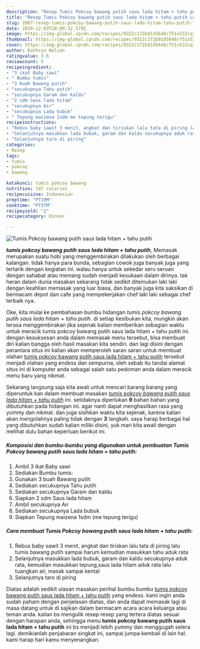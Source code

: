 ```yaml
---
description: "Resep Tumis Pokcoy bawang putih saus lada hitam + tahu putih Lezat"
title: "Resep Tumis Pokcoy bawang putih saus lada hitam + tahu putih Lezat"
slug: 2007-resep-tumis-pokcoy-bawang-putih-saus-lada-hitam-tahu-putih-lezat
date: 2020-12-03T20:09:32.579Z
image: https://img-global.cpcdn.com/recipes/9322c172b91d5648/751x532cq70/tumis-pokcoy-bawang-putih-saus-lada-hitam-tahu-putih-foto-resep-utama.jpg
thumbnail: https://img-global.cpcdn.com/recipes/9322c172b91d5648/751x532cq70/tumis-pokcoy-bawang-putih-saus-lada-hitam-tahu-putih-foto-resep-utama.jpg
cover: https://img-global.cpcdn.com/recipes/9322c172b91d5648/751x532cq70/tumis-pokcoy-bawang-putih-saus-lada-hitam-tahu-putih-foto-resep-utama.jpg
author: Kathryn Nelson
ratingvalue: 3.6
reviewcount: 5
recipeingredient:
- "3 ikat Baby sawi"
- " Bumbu tumis"
- "3 buah Bawang putih"
- "secukupnya Tahu putih"
- "secukupnya Garam dan kaldu"
- "2 sdm Saus lada hitam"
- "secukupnya Air"
- "secukupnya Lada bubuk"
- " Tepung maizena 1sdm me tepung terigu"
recipeinstructions:
- "Rebus baby sawit 3 menit, angkat dan tiriskan lalu tata di piring lalu tumis bawang putih sampai harum kemudian masukkan tahu aduk rata"
- "Selanjutnya masukkan lada bubuk, garam dan kaldu secukupnya aduk rata, kemudian masukkan tepung,saus lada hitam aduk rata lalu tuangkan air, masak sampai kental"
- "Selanjutnya taro di piring"
categories:
- Resep
tags:
- tumis
- pokcoy
- bawang

katakunci: tumis pokcoy bawang 
nutrition: 147 calories
recipecuisine: Indonesian
preptime: "PT19M"
cooktime: "PT37M"
recipeyield: "2"
recipecategory: Dinner

---
```



![Tumis Pokcoy bawang putih saus lada hitam + tahu putih](https://img-global.cpcdn.com/recipes/9322c172b91d5648/751x532cq70/tumis-pokcoy-bawang-putih-saus-lada-hitam-tahu-putih-foto-resep-utama.jpg)

<b><i>tumis pokcoy bawang putih saus lada hitam + tahu putih</i></b>, Memasak merupakan suatu hobi yang menggembirakan dilakukan oleh berbagai kalangan. tidak hanya para bunda, sebagian cowok juga banyak juga yang tertarik dengan kegiatan ini. walau hanya untuk sekedar seru seruan dengan sahabat atau memang sudah menjadi kesukaan dalam dirinya. tak heran dalam dunia masakan sekarang tidak sedikit ditemukan laki laki dengan keahlian memasak yang luar biasa, dan banyak juga kita saksikan di bermacam depot dan cafe yang mempekerjakan chef laki laki sebagai chef terbaik nya.

Oke, kita mulai ke pembahasan bumbu hidangan <i>tumis pokcoy bawang putih saus lada hitam + tahu putih</i>. di setiap kesibukan kita, mungkin akan terasa menggembirakan jika sejenak kalian memberikan sebagian waktu untuk meracik tumis pokcoy bawang putih saus lada hitam + tahu putih ini. dengan kesuksesan anda dalam memasak menu tersebut, bisa membuat diri kalian bangga oleh hasil masakan kita sendiri. dan lagi disini dengan perantara situs ini kalian akan memperoleh saran saran untuk membuat olahan <u>tumis pokcoy bawang putih saus lada hitam + tahu putih</u> tersebut menjadi olahan yang endess dan sempurna, oleh sebab itu tandai alamat situs ini di komputer anda sebagai salah satu pedoman anda dalam meracik menu baru yang nikmat.




Sekarang langsung saja kita awali untuk mencari barang barang yang diperuntuk kan dalam membuat masakan <u><i>tumis pokcoy bawang putih saus lada hitam + tahu putih</i></u> ini. setidaknya diperlukan <b>9</b> bahan bahan yang dibutuhkan pada hidangan ini. agar nanti dapat menghasilkan rasa yang yummy dan nikmat. dan juga sisihkan waktu kita sejenak, karena kalian akan mengolahnya paling tidak dengan <b>3</b> langkah. saya harap berbagai hal yang dibutuhkan sudah kalian miliki disini, yuk mari kita awali dengan melihat dulu bahan keperluan berikut ini.

<!--inarticleads1-->

##### Komposisi dan bumbu-bumbu yang digunakan untuk pembuatan Tumis Pokcoy bawang putih saus lada hitam + tahu putih:

1. Ambil 3 ikat Baby sawi
1. Sediakan  Bumbu tumis:
1. Gunakan 3 buah Bawang putih
1. Sediakan secukupnya Tahu putih
1. Sediakan secukupnya Garam dan kaldu
1. Siapkan 2 sdm Saus lada hitam
1. Ambil secukupnya Air
1. Sediakan secukupnya Lada bubuk
1. Siapkan  Tepung maizena 1sdm (me tepung terigu)




<!--inarticleads2-->

##### Cara membuat Tumis Pokcoy bawang putih saus lada hitam + tahu putih:

1. Rebus baby sawit 3 menit, angkat dan tiriskan lalu tata di piring lalu tumis bawang putih sampai harum kemudian masukkan tahu aduk rata
1. Selanjutnya masukkan lada bubuk, garam dan kaldu secukupnya aduk rata, kemudian masukkan tepung,saus lada hitam aduk rata lalu tuangkan air, masak sampai kental
1. Selanjutnya taro di piring




Diatas adalah sedikit ulasan masakan perihal bumbu bumbu <u>tumis pokcoy bawang putih saus lada hitam + tahu putih</u> yang endess. kami ingin anda sudah paham dengan penjelasan diatas, dan anda dapat memasak lagi di masa datang untuk di sajikan dalam bermacam acara acara keluarga atau teman anda. kalian bs mengulik resep resep yang tertera diatas sesuai dengan harapan anda, sehingga menu <b>tumis pokcoy bawang putih saus lada hitam + tahu putih</b> ini bs menjadi lebih yummy dan menggugah selera lagi. demikianlah penjabaran singkat ini, sampai jumpa kembali di lain hal. kami harap hari kamu menyenangkan.
